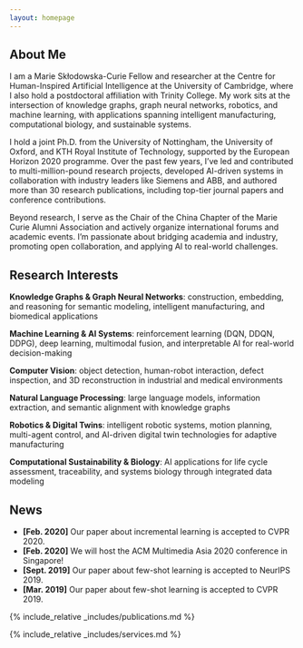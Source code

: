 ```yaml
---
layout: homepage
---
```


## About Me

I am a Marie Skłodowska-Curie Fellow and researcher at the Centre for Human-Inspired Artificial Intelligence at the University of Cambridge, where I also hold a postdoctoral affiliation with Trinity College. My work sits at the intersection of knowledge graphs, graph neural networks, robotics, and machine learning, with applications spanning intelligent manufacturing, computational biology, and sustainable systems.

I hold a joint Ph.D. from the University of Nottingham, the University of Oxford, and KTH Royal Institute of Technology, supported by the European Horizon 2020 programme. Over the past few years, I’ve led and contributed to multi-million-pound research projects, developed AI-driven systems in collaboration with industry leaders like Siemens and ABB, and authored more than 30 research publications, including top-tier journal papers and conference contributions.

Beyond research, I serve as the Chair of the China Chapter of the Marie Curie Alumni Association and actively organize international forums and academic events. I’m passionate about bridging academia and industry, promoting open collaboration, and applying AI to real-world challenges.
## Research Interests

**Knowledge Graphs & Graph Neural Networks**: construction, embedding, and reasoning for semantic modeling, intelligent manufacturing, and biomedical applications

**Machine Learning & AI Systems**: reinforcement learning (DQN, DDQN, DDPG), deep learning, multimodal fusion, and interpretable AI for real-world decision-making

**Computer Vision**: object detection, human-robot interaction, defect inspection, and 3D reconstruction in industrial and medical environments

**Natural Language Processing**: large language models, information extraction, and semantic alignment with knowledge graphs

**Robotics & Digital Twins**: intelligent robotic systems, motion planning, multi-agent control, and AI-driven digital twin technologies for adaptive manufacturing

**Computational Sustainability & Biology**: AI applications for life cycle assessment, traceability, and systems biology through integrated data modeling



## News

- **[Feb. 2020]** Our paper about incremental learning is accepted to CVPR 2020.
- **[Feb. 2020]** We will host the ACM Multimedia Asia 2020 conference in Singapore!
- **[Sept. 2019]** Our paper about few-shot learning is accepted to NeurIPS 2019.
- **[Mar. 2019]** Our paper about few-shot learning is accepted to CVPR 2019.

{% include_relative _includes/publications.md %}

{% include_relative _includes/services.md %}

